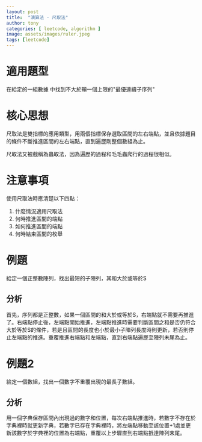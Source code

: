 ```yaml
---
layout: post
title:  "演算法 - 尺取法"
author: tony
categories: [ leetcode, algorithm ]
image: assets/images/ruler.jpeg
tags: [leetcode]
---
```

# 適用題型
在給定的一組數據 中找到不大於頰一個上限的"最優連續子序列"
# 核心思想
尺取法是雙指標的應用類型，用兩個指標保存選取區間的左右端點，並且依據題目的條件不斷推進區間的左右端點，直到遍歷剛整個數組為止。

尺取法又被戲稱為蟲取法，因為遍歷的過程和毛毛蟲爬行的過程很相似。

# 注意事項
使用尺取法時應清楚以下四點：
1. 什麼情況適用尺取法
2. 何時推進區間的端點
3. 如何推進區間的端點
4. 何時結束區間的枚舉

# 例題
給定一個正整數陣列，找出最短的子陣列，其和大於或等於S

## 分析
首先，序列都是正整數，如果一個區間的和大於或等於S，右端點就不需要再推進了。右端點停止後，左端點開始推進，左端點推進時需要判斷區間之和是否仍符合大於等於S的條件，若是且區間的長度也小於最小子陣列長度時則更新，若否則停止左端點的推進。重覆推進右端點和左端點，直到右端點遍歷至陣列未尾為止。

# 例題2
給定一個數組，找出一個數字不重覆出現的最長子數組。

## 分析
用一個字典保存區間內出現過的數字和位置，每次右端點推進時，若數字不存在於字典裡時就更新字典，若數字已存在字典裡時，將左端點移動至該位置+1處並更新該數字於字典裡的位置為右端點，重覆以上步驟直到右端點扺達陣列末尾。
